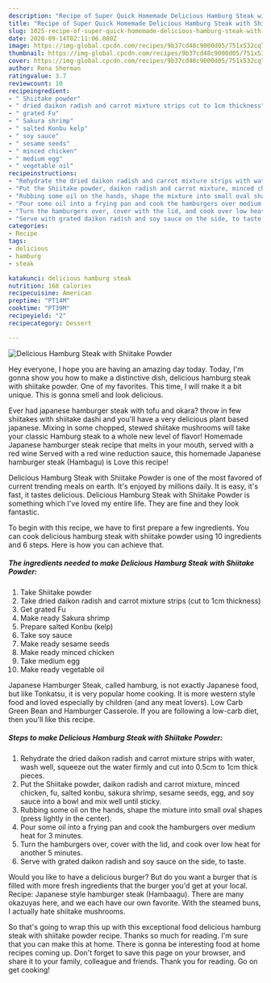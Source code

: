 ```yaml
---
description: "Recipe of Super Quick Homemade Delicious Hamburg Steak with Shiitake Powder"
title: "Recipe of Super Quick Homemade Delicious Hamburg Steak with Shiitake Powder"
slug: 1025-recipe-of-super-quick-homemade-delicious-hamburg-steak-with-shiitake-powder
date: 2020-09-14T02:11:06.080Z
image: https://img-global.cpcdn.com/recipes/9b37cd48c9000d05/751x532cq70/delicious-hamburg-steak-with-shiitake-powder-recipe-main-photo.jpg
thumbnail: https://img-global.cpcdn.com/recipes/9b37cd48c9000d05/751x532cq70/delicious-hamburg-steak-with-shiitake-powder-recipe-main-photo.jpg
cover: https://img-global.cpcdn.com/recipes/9b37cd48c9000d05/751x532cq70/delicious-hamburg-steak-with-shiitake-powder-recipe-main-photo.jpg
author: Rena Sherman
ratingvalue: 3.7
reviewcount: 10
recipeingredient:
- " Shiitake powder"
- " dried daikon radish and carrot mixture strips cut to 1cm thickness"
- " grated Fu"
- " Sakura shrimp"
- " salted Konbu kelp"
- " soy sauce"
- " sesame seeds"
- " minced chicken"
- " medium egg"
- " vegetable oil"
recipeinstructions:
- "Rehydrate the dried daikon radish and carrot mixture strips with water, wash well, squeeze out the water firmly and cut into 0.5cm to 1cm thick pieces."
- "Put the Shiitake powder, daikon radish and carrot mixture, minced chicken, fu, salted konbu, sakura shrimp, sesame seeds, egg, and soy sauce into a bowl and mix well until sticky."
- "Rubbing some oil on the hands, shape the mixture into small oval shapes (press lightly in the center)."
- "Pour some oil into a frying pan and cook the hamburgers over medium heat for 3 minutes."
- "Turn the hamburgers over, cover with the lid, and cook over low heat for another 5 minutes."
- "Serve with grated daikon radish and soy sauce on the side, to taste."
categories:
- Recipe
tags:
- delicious
- hamburg
- steak

katakunci: delicious hamburg steak 
nutrition: 168 calories
recipecuisine: American
preptime: "PT14M"
cooktime: "PT39M"
recipeyield: "2"
recipecategory: Dessert

---
```



![Delicious Hamburg Steak with Shiitake Powder](https://img-global.cpcdn.com/recipes/9b37cd48c9000d05/751x532cq70/delicious-hamburg-steak-with-shiitake-powder-recipe-main-photo.jpg)

Hey everyone, I hope you are having an amazing day today. Today, I'm gonna show you how to make a distinctive dish, delicious hamburg steak with shiitake powder. One of my favorites. This time, I will make it a bit unique. This is gonna smell and look delicious.

Ever had japanese hamburger steak with tofu and okara? throw in few shiitakes with shiitake dashi and you&#39;ll have a very delicious plant based japanese. Mixing in some chopped, stewed shiitake mushrooms will take your classic Hamburg steak to a whole new level of flavor! Homemade Japanese hamburger steak recipe that melts in your mouth, served with a red wine Served with a red wine reduction sauce, this homemade Japanese hamburger steak (Hambagu) is Love this recipe!

Delicious Hamburg Steak with Shiitake Powder is one of the most favored of current trending meals on earth. It's enjoyed by millions daily. It is easy, it's fast, it tastes delicious. Delicious Hamburg Steak with Shiitake Powder is something which I've loved my entire life. They are fine and they look fantastic.


To begin with this recipe, we have to first prepare a few ingredients. You can cook delicious hamburg steak with shiitake powder using 10 ingredients and 6 steps. Here is how you can achieve that.

<!--inarticleads1-->

##### The ingredients needed to make Delicious Hamburg Steak with Shiitake Powder:

1. Take  Shiitake powder
1. Take  dried daikon radish and carrot mixture strips (cut to 1cm thickness)
1. Get  grated Fu
1. Make ready  Sakura shrimp
1. Prepare  salted Konbu (kelp)
1. Take  soy sauce
1. Make ready  sesame seeds
1. Make ready  minced chicken
1. Take  medium egg
1. Make ready  vegetable oil


Japanese Hamburger Steak, called hamburg, is not exactly Japanese food, but like Tonkatsu, it is very popular home cooking. It is more western style food and loved especially by children (and any meat lovers). Low Carb Green Bean and Hamburger Casserole. If you are following a low-carb diet, then you&#39;ll like this recipe. 

<!--inarticleads2-->

##### Steps to make Delicious Hamburg Steak with Shiitake Powder:

1. Rehydrate the dried daikon radish and carrot mixture strips with water, wash well, squeeze out the water firmly and cut into 0.5cm to 1cm thick pieces.
1. Put the Shiitake powder, daikon radish and carrot mixture, minced chicken, fu, salted konbu, sakura shrimp, sesame seeds, egg, and soy sauce into a bowl and mix well until sticky.
1. Rubbing some oil on the hands, shape the mixture into small oval shapes (press lightly in the center).
1. Pour some oil into a frying pan and cook the hamburgers over medium heat for 3 minutes.
1. Turn the hamburgers over, cover with the lid, and cook over low heat for another 5 minutes.
1. Serve with grated daikon radish and soy sauce on the side, to taste.


Would you like to have a delicious burger? But do you want a burger that is filled with more fresh ingredients that the burger you&#39;d get at your local. Recipe: Japanese style hamburger steak (Hambaagu). There are many okazuyas here, and we each have our own favorite. With the steamed buns, I actually hate shiitake mushrooms. 

So that's going to wrap this up with this exceptional food delicious hamburg steak with shiitake powder recipe. Thanks so much for reading. I'm sure that you can make this at home. There is gonna be interesting food at home recipes coming up. Don't forget to save this page on your browser, and share it to your family, colleague and friends. Thank you for reading. Go on get cooking!
